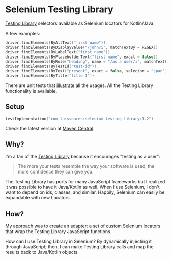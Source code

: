 # Selenium Testing Library

[Testing Library](http://testing-library.com/) selectors available as Selenium locators for Kotlin/Java.

A few examples:

```kotlin
driver.findElements(ByAltText("first name"))
driver.findElements(ByDisplayValue("/john/i", matchTextBy = REGEX))
driver.findElements(ByLabelText("first name"))
driver.findElements(ByPlaceholderText("first name", exact = false))
driver.findElements(ByRole("heading", name = "/as a user/i", matchTextBy = REGEX))
driver.findElements(ByTestId("test-id"))
driver.findElements(ByText("present", exact = false, selector = "span"))
driver.findElements(ByTitle("title 1"))
```

There are unit tests that [illustrate](https://medium.com/codex/towards-self-documenting-code-371364bdccbb)
all the usages. All the Testing Library functionality is available.

## Setup

````kotlin
testImplementation("com.luissoares:selenium-testing-library:1.2")
````

Check the latest version
at [Maven Central](https://search.maven.org/artifact/com.luissoares/selenium-testing-library).

## Why?

I'm a fan of the [Testing Library](http://testing-library.com/) because it encourages "testing as a user":

> The more your tests resemble the way your software is used,
> the more confidence they can give you.

The Testing Library has ports for many JavaScript frameworks but I realized it was possible to have it Java/Kotlin as
well.
When I use Selenium, I don't want to depend on ids, classes, and similar.
Happily, Selenium can easily be expandable with new Locators.

## How?

My approach was to create an [adapter](https://en.wikipedia.org/wiki/Adapter_pattern):
a set of custom Selenium locators that wrap the Testing Library JavaScript functions.

How can I use Testing Library in Selenium? By dynamically injecting it through JavaScript; then, I can make Testing
Library calls and map the results back to Java/Kotlin objects.
